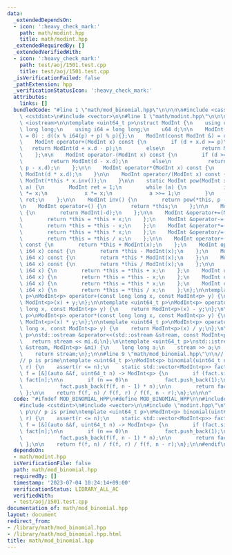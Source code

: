 ```yaml
---
data:
  _extendedDependsOn:
  - icon: ':heavy_check_mark:'
    path: math/modint.hpp
    title: math/modint.hpp
  _extendedRequiredBy: []
  _extendedVerifiedWith:
  - icon: ':heavy_check_mark:'
    path: test/aoj/1501.test.cpp
    title: test/aoj/1501.test.cpp
  _isVerificationFailed: false
  _pathExtension: hpp
  _verificationStatusIcon: ':heavy_check_mark:'
  attributes:
    links: []
  bundledCode: "#line 1 \"math/mod_binomial.hpp\"\n\n\n\n#include <cassert>\n#include\
    \ <cstdint>\n#include <vector>\n\n#line 1 \"math/modint.hpp\"\n\n\n\n#include\
    \ <iostream>\n\ntemplate <uint64_t p>\nstruct ModInt {\n    using u64 = unsigned\
    \ long long;\n    using i64 = long long;\n    u64 d;\n\n    ModInt(const i64 x\
    \ = 0) : d((x % i64(p) + p) % p){};\n    ModInt(const ModInt &) = default;\n\n\
    \    ModInt operator+(ModInt x) const {\n        if (d + x.d >= p)\n         \
    \   return ModInt(d + x.d - p);\n        else\n            return ModInt(d + x.d);\n\
    \    };\n\n    ModInt operator-(ModInt x) const {\n        if (d >= x.d)\n   \
    \         return ModInt(d - x.d);\n        else\n            return ModInt(d +\
    \ p - x.d);\n    };\n\n    ModInt operator*(ModInt x) const {\n        return\
    \ ModInt(d * x.d);\n    }\n\n    ModInt operator/(ModInt x) const {\n        return\
    \ ModInt(*this * x.inv());\n    }\n\n    static ModInt pow(ModInt x, uint64_t\
    \ a) {\n        ModInt ret = 1;\n        while (a) {\n            if (a & 1) ret\
    \ *= x;\n            x *= x;\n            a >>= 1;\n        }\n        return\
    \ ret;\n    };\n\n    ModInt inv() {\n        return pow(*this, p - 2);\n    };\n\
    \n    ModInt operator+() {\n        return *this;\n    };\n\n    ModInt operator-()\
    \ {\n        return ModInt(-d);\n    };\n\n    ModInt &operator+=(ModInt x) {\n\
    \        return *this = *this + x;\n    };\n    ModInt &operator-=(ModInt x) {\n\
    \        return *this = *this - x;\n    };\n    ModInt &operator*=(ModInt x) {\n\
    \        return *this = *this * x;\n    };\n    ModInt &operator/=(ModInt x) {\n\
    \        return *this = *this / x;\n    };\n\n    ModInt operator+(const i64 x)\
    \ const {\n        return *this + ModInt(x);\n    };\n    ModInt operator-(const\
    \ i64 x) const {\n        return *this - ModInt(x);\n    };\n    ModInt operator*(const\
    \ i64 x) const {\n        return *this * ModInt(x);\n    };\n    ModInt operator/(const\
    \ i64 x) const {\n        return *this / ModInt(x);\n    };\n\n    ModInt operator+=(const\
    \ i64 x) {\n        return *this = *this + x;\n    };\n    ModInt operator-=(const\
    \ i64 x) {\n        return *this = *this - x;\n    };\n    ModInt operator*=(const\
    \ i64 x) {\n        return *this = *this * x;\n    };\n    ModInt operator/=(const\
    \ i64 x) {\n        return *this = *this / x;\n    };\n};\n\ntemplate <uint64_t\
    \ p>\nModInt<p> operator+(const long long x, const ModInt<p> y) {\n    return\
    \ ModInt<p>(x) + y;\n};\n\ntemplate <uint64_t p>\nModInt<p> operator-(const long\
    \ long x, const ModInt<p> y) {\n    return ModInt<p>(x) - y;\n};\n\ntemplate <uint64_t\
    \ p>\nModInt<p> operator*(const long long x, const ModInt<p> y) {\n    return\
    \ ModInt<p>(x) * y;\n};\n\ntemplate <uint64_t p>\nModInt<p> operator/(const long\
    \ long x, const ModInt<p> y) {\n    return ModInt<p>(x) / y;\n};\n\ntemplate <uint64_t\
    \ p>\nstd::ostream &operator<<(std::ostream &stream, const ModInt<p> mi) {\n \
    \   return stream << mi.d;\n};\n\ntemplate <uint64_t p>\nstd::istream &operator>>(std::istream\
    \ &stream, ModInt<p> &mi) {\n    long long a;\n    stream >> a;\n    mi = ModInt<p>(a);\n\
    \    return stream;\n};\n\n#line 9 \"math/mod_binomial.hpp\"\n\n// nCr mod p\n\
    // p is prime\ntemplate <uint64_t p>\nModInt<p> binomial(uint64_t n, uint64_t\
    \ r) {\n    assert(r <= n);\n    static std::vector<ModInt<p>> fact;\n    auto\
    \ f = [&](auto &&f, uint64_t n) -> ModInt<p> {\n        if (fact.size() > n) return\
    \ fact[n];\n\n        if (n == 0)\n            fact.push_back(1);\n        else\n\
    \            fact.push_back(f(f, n - 1) * n);\n\n        return fact[n];\n   \
    \ };\n\n    return f(f, n) / f(f, r) / f(f, n - r);\n};\n\n\n"
  code: "#ifndef MOD_BINOMIAL_HPP\n#define MOD_BINOMIAL_HPP\n\n#include <cassert>\n\
    #include <cstdint>\n#include <vector>\n\n#include \"modint.hpp\"\n\n// nCr mod\
    \ p\n// p is prime\ntemplate <uint64_t p>\nModInt<p> binomial(uint64_t n, uint64_t\
    \ r) {\n    assert(r <= n);\n    static std::vector<ModInt<p>> fact;\n    auto\
    \ f = [&](auto &&f, uint64_t n) -> ModInt<p> {\n        if (fact.size() > n) return\
    \ fact[n];\n\n        if (n == 0)\n            fact.push_back(1);\n        else\n\
    \            fact.push_back(f(f, n - 1) * n);\n\n        return fact[n];\n   \
    \ };\n\n    return f(f, n) / f(f, r) / f(f, n - r);\n};\n\n#endif\n"
  dependsOn:
  - math/modint.hpp
  isVerificationFile: false
  path: math/mod_binomial.hpp
  requiredBy: []
  timestamp: '2023-07-04 10:24:14+09:00'
  verificationStatus: LIBRARY_ALL_AC
  verifiedWith:
  - test/aoj/1501.test.cpp
documentation_of: math/mod_binomial.hpp
layout: document
redirect_from:
- /library/math/mod_binomial.hpp
- /library/math/mod_binomial.hpp.html
title: math/mod_binomial.hpp
---
```

